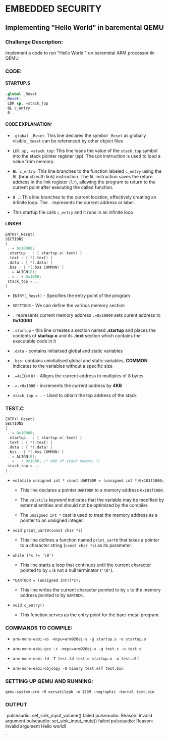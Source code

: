 # EMBEDDED SECURITY

## Implementing "Hello World" in baremental QEMU

### Challenge Description:

Implement a code to run "Hello World " on baremetal ARM processor iin QEMU

### CODE:

#### STARTUP.S

```nasm
.global _Reset
_Reset:
 LDR sp, =stack_top
 BL c_entry
 B .
```

#### CODE EXPLANATION:

- `.global _Reset`: This line declares the symbol `_Reset` as globally visible.`_Reset`  can be referenced by other object files

- `LDR sp, =stack_top`: This line loads the value of the `stack_top` symbol into the stack pointer register (sp). The `LDR` instruction is used to load a value from memory.

- `BL c_entry`: This line branches to the function labeled `c_entry` using the `BL` (branch with link) instruction. The `BL` instruction saves the return address in the link register (`lr`), allowing the program to return to the current point after executing the called function.

- `B .`: This line branches to the current location, effectively creating an infinite loop. The `.` represents the current address or label.

- This startup file calls `c_entry` and it runs in an infinite loop

#### LINKER

```c
ENTRY(_Reset)
SECTIONS
{
 . = 0x10000;
 .startup . : { startup.o(.text) }
 .text : { *(.text) }
 .data : { *(.data) }
 .bss : { *(.bss COMMON) }
 . = ALIGN(8);
 . = . + 0x1000;
 stack_top = .;
}
```

- `ENTRY(_Reset)` - Specifies the entry point of the program

- `SECTIONS` - We can define the various memory section

- `.` represents current memory address `.=0x10000` sets curent address to **0x10000** 

- `.startup` - this line crreates a section named **.startup** and places the contents of **startup.o** and its **.text** section which contains the executable code in it

- `.data` - contains initialised global and static variables

- `.bss`- contains unintialised global and static variables, **COMMON** indicates to the variables without a specific size

- `.=ALIGN(8)` - Alligns the current address to multiples of 8 bytes

- `.=.+0x1000` - increments the current address by **4KB** 

- `stack_top = .` - Used to obtain the top address of the stack

### TEST.C

```c
ENTRY(_Reset)
SECTIONS
{
 . = 0x10000;
 .startup . : { startup.o(.text) }
 .text : { *(.text) }
 .data : { *(.data) }
 .bss : { *(.bss COMMON) }
 . = ALIGN(8);
 . = . + 0x1000; /* 4kB of stack memory */
 stack_top = .;
}
```

- `volatile unsigned int * const UART0DR = (unsigned int *)0x101f1000;`
  
  - This line declares a pointer `UART0DR` to a memory address `0x101f1000`.
  
  - The `volatile` keyword indicates that the variable may be modified by external entities and should not be optimized by the compiler.
  
  - The `unsigned int *` cast is used to treat the memory address as a pointer to an unsigned integer.

- `void print_uart0(const char *s)`
  
  - This line defines a function named `print_uart0` that takes a pointer to a character string (`const char *s`) as its parameter.

- `while (*s != '\0')`
  
  - This line starts a loop that continues until the current character pointed to by `s` is not a null terminator (`'\0'`).

- `*UART0DR = (unsigned int)(*s);`
  
  - This line writes the current character pointed to by `s` to the memory address pointed to by `UART0DR`.

- `void c_entry()`
  
  - This function serves as the entry point for the bare-metal program.

### COMMANDS TO COMPILE:

- `arm-none-eabi-as -mcpu=arm926ej-s -g startup.s -o startup.o`

- `arm-none-eabi-gcc -c -mcpu=arm926ej-s -g test.c -o test.o`

- `arm-none-eabi-ld -T test.ld test.o startup.o -o test.elf`

- `arm-none-eabi-objcopy -O binary test.elf test.bin`

### SETTING UP QEMU AND RUNNING:

`qemu-system-arm -M versatilepb -m 128M -nographic -kernel test.bin`

### OUTPUT

`pulseaudio: set_sink_input_volume() failed
pulseaudio: Reason: Invalid argument
pulseaudio: set_sink_input_mute() failed
pulseaudio: Reason: Invalid argument
Hello world!

`
